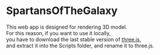 # SpartansOfTheGalaxy
This web app is designed for rendering 3D model.<br />
For this reason, if you want to use it locally,<br /> 
you have to download the last stable version of [three.js](https://github.com/mrdoob/three.js/archive/master.zip),<br /> 
and extract it into the Scripts folder, and rename it to three.js. 
